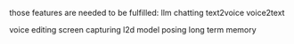 those features are needed to be fulfilled:
llm chatting
text2voice
voice2text

voice editing
screen capturing
l2d model posing
long term memory